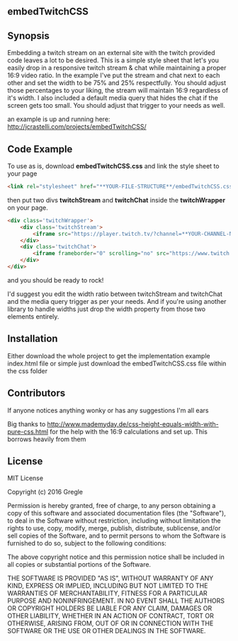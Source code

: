 ## embedTwitchCSS

## Synopsis

Embedding a twitch stream on an external site with the twitch provided code leaves a lot to be desired. This is a simple style sheet that let's you easily drop in a responsive twitch stream & chat while maintaining a proper 16:9 video ratio. In the example I've put the stream and chat next to each other and set the width to be 75% and 25% respectfully. You should adjust those percentages to your liking, the stream will maintain 16:9 regardless of it's width. I also included a default media query that hides the chat if the screen gets too small. You should adjust that trigger to your needs as well.

an example is up and running here: http://jcrastelli.com/projects/embedTwitchCSS/

## Code Example

To use as is, download **embedTwitchCSS.css** and link the style sheet to your page 

```html
<link rel="stylesheet" href="**YOUR-FILE-STRUCTURE**/embedTwitchCSS.css" />
```

then put two divs **twitchStream** and **twitchChat** inside the **twitchWrapper** on your page.

```html
<div class='twitchWrapper'>
	<div class='twitchStream'>
		<iframe src="https://player.twitch.tv/?channel=**YOUR-CHANNEL-NAME**" frameborder="0" scrolling="no"></iframe>
	</div>
	<div class='twitchChat'>
		<iframe frameborder="0" scrolling="no" src="https://www.twitch.tv/**YOUR-CHANNEL-NAME**/chat"></iframe>
	</div>
</div>
```

and you should be ready to rock!

I'd suggest you edit the width ratio between twitchStream and twitchChat and the media query trigger as per your needs. And if you're using another library to handle widths just drop the width property from those two elements entirely.

## Installation

Either download the whole project to get the implementation example index.html file or simple just download the embedTwitchCSS.css file within the css folder

## Contributors

If anyone notices anything wonky or has any suggestions I'm all ears

Big thanks to http://www.mademyday.de/css-height-equals-width-with-pure-css.html for the help with the 16:9 calculations and set up. This borrows heavily from them

## License
MIT License

Copyright (c) 2016 Gregle

Permission is hereby granted, free of charge, to any person obtaining a copy
of this software and associated documentation files (the "Software"), to deal
in the Software without restriction, including without limitation the rights
to use, copy, modify, merge, publish, distribute, sublicense, and/or sell
copies of the Software, and to permit persons to whom the Software is
furnished to do so, subject to the following conditions:

The above copyright notice and this permission notice shall be included in all
copies or substantial portions of the Software.

THE SOFTWARE IS PROVIDED "AS IS", WITHOUT WARRANTY OF ANY KIND, EXPRESS OR
IMPLIED, INCLUDING BUT NOT LIMITED TO THE WARRANTIES OF MERCHANTABILITY,
FITNESS FOR A PARTICULAR PURPOSE AND NONINFRINGEMENT. IN NO EVENT SHALL THE
AUTHORS OR COPYRIGHT HOLDERS BE LIABLE FOR ANY CLAIM, DAMAGES OR OTHER
LIABILITY, WHETHER IN AN ACTION OF CONTRACT, TORT OR OTHERWISE, ARISING FROM,
OUT OF OR IN CONNECTION WITH THE SOFTWARE OR THE USE OR OTHER DEALINGS IN THE
SOFTWARE.